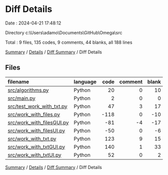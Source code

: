 # Diff Details

Date : 2024-04-21 17:48:12

Directory c:\\Users\\adamo\\Documents\\GitHub\\Omega\\src

Total : 9 files,  135 codes, 9 comments, 44 blanks, all 188 lines

[Summary](results.md) / [Details](details.md) / [Diff Summary](diff.md) / Diff Details

## Files
| filename | language | code | comment | blank | total |
| :--- | :--- | ---: | ---: | ---: | ---: |
| [src/algorithms.py](/src/algorithms.py) | Python | 20 | 0 | 10 | 30 |
| [src/main.py](/src/main.py) | Python | 2 | 0 | 0 | 2 |
| [src/test_work_with_txt.py](/src/test_work_with_txt.py) | Python | 47 | 3 | 17 | 67 |
| [src/work_with_files.py](/src/work_with_files.py) | Python | -118 | 0 | -10 | -128 |
| [src/work_with_filesGUI.py](/src/work_with_filesGUI.py) | Python | -81 | -4 | -17 | -102 |
| [src/work_with_filesUI.py](/src/work_with_filesUI.py) | Python | -50 | 0 | -6 | -56 |
| [src/work_with_txt.py](/src/work_with_txt.py) | Python | 123 | 9 | 15 | 147 |
| [src/work_with_txtGUI.py](/src/work_with_txtGUI.py) | Python | 140 | 1 | 33 | 174 |
| [src/work_with_txtUI.py](/src/work_with_txtUI.py) | Python | 52 | 0 | 2 | 54 |

[Summary](results.md) / [Details](details.md) / [Diff Summary](diff.md) / Diff Details